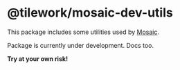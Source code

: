 # @tilework/mosaic-dev-utils

This package includes some utilities used by [Mosaic](https://github.com/tilework/mosaic).

Package is currently under development. Docs too.

**Try at your own risk!**
